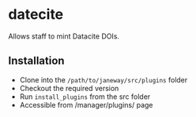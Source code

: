 # datecite
Allows staff to mint Datacite DOIs.

## Installation
- Clone into the `/path/to/janeway/src/plugins` folder
- Checkout the required version
- Run `install_plugins` from the src folder
- Accessible from /manager/plugins/ page
